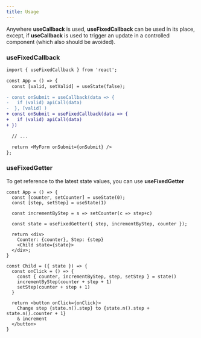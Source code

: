 ```yaml
---
title: Usage
---
```


Anywhere **useCallback** is used, **useFixedCallback** can be used in its place, except, if **useCallback** is used to trigger an update in a controlled component (which also should be avoided).

### useFixedCallback

```diff
import { useFixedCallback } from 'react';

const App = () => {
  const [valid, setValid] = useState(false);

- const onSubmit = useCallback(data => {
-   if (valid) apiCall(data)
-  }, [valid] )
+ const onSubmit = useFixedCallback(data => {
+   if (valid) apiCall(data)
+ })

  // ...

  return <MyForm onSubmit={onSubmit} />
};
```

### useFixedGetter
To get reference to the latest state values, you can use **useFixedGetter**

```tsx
const App = () => {
  const [counter, setCounter] = useState(0);
  const [step, setStep] = useState(1)

  const incrementByStep = s => setCounter(c => step+c)

  const state = useFixedGetter({ step, incrementByStep, counter });

  return <div>
    Counter: {counter}, Step: {step}
    <Child state={state}>
  </div>;
}

const Child = ({ state }) => {
  const onClick = () => {
    const { counter, incrementByStep, step, setStep } = state()
    incrementByStep(counter + step + 1)
    setStep(counter + step + 1)
  }

  return <button onClick={onClick}>
    Change step {state.n().step} to {state.n().step + state.n().counter + 1}
    & increment
  </button>
}
```
